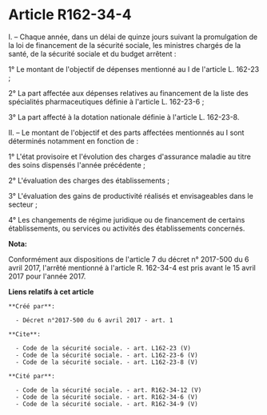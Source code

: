 # Article R162-34-4

I. – Chaque année, dans un délai de quinze jours suivant la promulgation de la loi de financement de la sécurité sociale, les
ministres chargés de la santé, de la sécurité sociale et du budget arrêtent : 

1° Le montant de l'objectif de dépenses mentionné au I de l'article L. 162-23 ; 

2° La part affectée aux dépenses relatives au financement de la liste des spécialités pharmaceutiques définie à l'article L.
162-23-6 ; 

3° La part affecté à la dotation nationale définie à l'article L. 162-23-8. 

II. – Le montant de l'objectif et des parts affectées mentionnés au I sont déterminés notamment en fonction de : 

1° L'état provisoire et l'évolution des charges d'assurance maladie au titre des soins dispensés l'année précédente ; 

2° L'évaluation des charges des établissements ; 

3° L'évaluation des gains de productivité réalisés et envisageables dans le secteur ; 

4° Les changements de régime juridique ou de financement de certains établissements, ou services ou activités des
établissements concernés.

**Nota:**

Conformément aux dispositions de l'article 7 du décret n° 2017-500 du 6 avril 2017, l'arrêté mentionné à l'article R.
162-34-4 est pris avant le 15 avril 2017 pour l'année 2017.

**Liens relatifs à cet article**

	**Créé par**:

	  - Décret n°2017-500 du 6 avril 2017 - art. 1

	**Cite**:

	  - Code de la sécurité sociale. - art. L162-23 (V)
	  - Code de la sécurité sociale. - art. L162-23-6 (V)
	  - Code de la sécurité sociale. - art. L162-23-8 (V)

	**Cité par**:

	  - Code de la sécurité sociale. - art. R162-34-12 (V)
	  - Code de la sécurité sociale. - art. R162-34-6 (V)
	  - Code de la sécurité sociale. - art. R162-34-9 (V)
